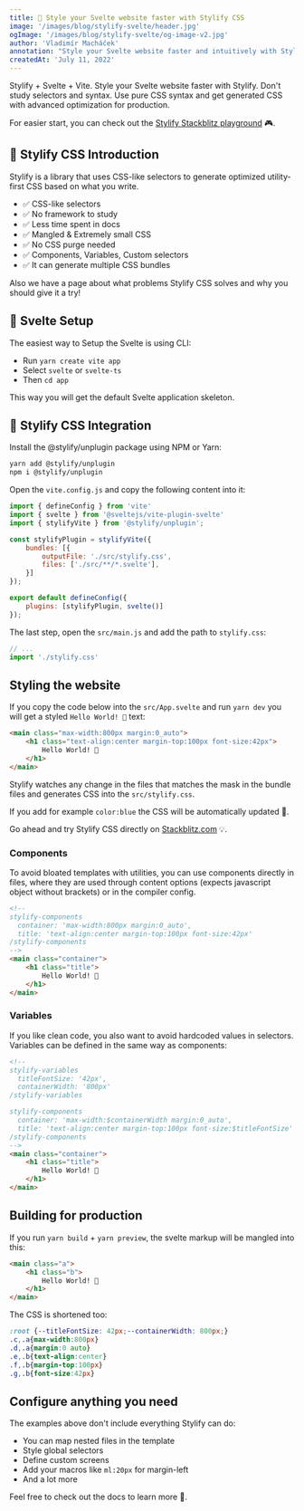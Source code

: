 ```yaml
---
title: 🚀 Style your Svelte website faster with Stylify CSS
image: '/images/blog/stylify-svelte/header.jpg'
ogImage: '/images/blog/stylify-svelte/og-image-v2.jpg'
author: 'Vladimír Macháček'
annotation: "Style your Svelte website faster and intuitively with Stylify."
createdAt: 'July 11, 2022'
---
```

<nuxt-link to="/">Stylify</nuxt-link> + Svelte + Vite. Style your Svelte website faster with Stylify. Don't study selectors and syntax. Use pure CSS syntax and get generated CSS with advanced optimization for production.

For easier start, you can check out the [Stylify Stackblitz playground](https://stackblitz.com/edit/stylify-svelte-vite?file=README.md,src%2FApp.svelte) 🎮.

## 💎 Stylify CSS Introduction
<nuxt-link to="/">Stylify</nuxt-link> is a library that uses CSS-like selectors to generate optimized utility-first CSS based on what you write.

- ✅ CSS-like selectors
- ✅ No framework to study
- ✅ Less time spent in docs
- ✅ Mangled & Extremely small CSS
- ✅ No CSS purge needed
- ✅ Components, Variables, Custom selectors
- ✅ It can generate multiple CSS bundles

Also we have a page about <nuxt-link to="/docs/get-started/why-stylify-css">what problems Stylify CSS solves and why you should give it a try!</nuxt-link>

## 🚀 Svelte Setup
The easiest way to Setup the Svelte is using CLI:
- Run `yarn create vite app`
- Select `svelte` or `svelte-ts`
- Then `cd app`

This way you will get the default Svelte application skeleton.

## 🔌 Stylify CSS Integration
Install the <nuxt-link to="/docs/unplugin">@stylify/unplugin</nuxt-link> package using NPM or Yarn:

```bash
yarn add @stylify/unplugin
npm i @stylify/unplugin
```

Open the `vite.config.js` and copy the following content into it:

```js
import { defineConfig } from 'vite'
import { svelte } from '@sveltejs/vite-plugin-svelte'
import { stylifyVite } from '@stylify/unplugin';

const stylifyPlugin = stylifyVite({
	bundles: [{
		outputFile: './src/stylify.css',
		files: ['./src/**/*.svelte'],
	}]
});

export default defineConfig({
	plugins: [stylifyPlugin, svelte()]
});
```

The last step, open the `src/main.js` and add the path to `stylify.css`:

```js
// ...
import './stylify.css'
```

## Styling the website
If you copy the code below into the `src/App.svelte` and run `yarn dev` you will get a styled `Hello World! 🎉` text:

```html
<main class="max-width:800px margin:0_auto">
	<h1 class="text-align:center margin-top:100px font-size:42px">
		Hello World! 🎉
	</h1>
</main>
```

Stylify watches any change in the files that matches the mask in the bundle files and generates CSS into the `src/stylify.css`.

If you add for example `color:blue` the CSS will be automatically updated 🎉.

Go ahead and try Stylify CSS directly on [Stackblitz.com](https://stackblitz.com/edit/stylify-svelte-vite?file=README.md,src%2FApp.svelte) 💡.

### Components
To avoid bloated templates with utilities, you can use
components directly in files, where they are used through <nuxt-link to="/docs/get-started#defining-a-component">content options</nuxt-link> (expects javascript object without brackets) or in the <nuxt-link to="/docs/get-started#defining-a-component">compiler config</nuxt-link>.

```html
<!--
stylify-components
  container: 'max-width:800px margin:0_auto',
  title: 'text-align:center margin-top:100px font-size:42px'
/stylify-components
-->
<main class="container">
	<h1 class="title">
		Hello World! 🎉
	</h1>
</main>
```

### Variables
If you like clean code, you also want to avoid hardcoded values in selectors. <nuxt-link to="/docs/get-started#adding-a-variable">Variables</nuxt-link> can be defined in the same way as components:

```html
<!--
stylify-variables
  titleFontSize: '42px',
  containerWidth: '800px'
/stylify-variables

stylify-components
  container: 'max-width:$containerWidth margin:0_auto',
  title: 'text-align:center margin-top:100px font-size:$titleFontSize'
/stylify-components
-->
<main class="container">
	<h1 class="title">
		Hello World! 🎉
	</h1>
</main>
```

## Building for production
If you run `yarn build` + `yarn preview`, the svelte markup will be mangled into this:

```html
<main class="a">
	<h1 class="b">
		Hello World! 🎉
	</h1>
</main>
```

The CSS is shortened too:
```css
:root {--titleFontSize: 42px;--containerWidth: 800px;}
.c,.a{max-width:800px}
.d,.a{margin:0 auto}
.e,.b{text-align:center}
.f,.b{margin-top:100px}
.g,.b{font-size:42px}
```

## Configure anything you need
The examples above don't include everything Stylify can do:
- You can map <nuxt-link to="/docs/bundler#files-content-option">nested files</nuxt-link> in the template
- Style <nuxt-link to="/docs/stylify/compiler#customselectors">global selectors</nuxt-link>
- Define <nuxt-link to="/docs/stylify/compiler#screens">custom screens</nuxt-link>
- Add <nuxt-link to="/docs/stylify/compiler#macros">your macros</nuxt-link> like `ml:20px` for margin-left
- And a lot more

Feel free to <nuxt-link to="/docs/get-started">check out the docs</nuxt-link> to learn more 💎.
